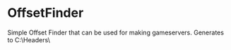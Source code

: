 # OffsetFinder
Simple Offset Finder that can be used for making gameservers.
Generates to C:\\Headers\\
